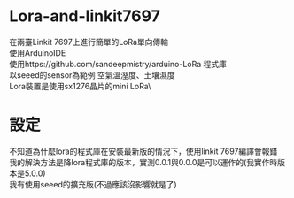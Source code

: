 # Lora-and-linkit7697

在兩臺Linkit 7697上進行簡單的LoRa單向傳輸\
使用ArduinoIDE\
使用https://github.com/sandeepmistry/arduino-LoRa 程式庫\
以seeed的sensor為範例 空氣溫溼度、土壤濕度\
Lora裝置是使用sx1276晶片的mini LoRa\

# 設定

不知道為什麼lora的程式庫在安裝最新版的情況下，使用linkit 7697編譯會報錯\
我的解決方法是降lora程式庫的版本，實測0.0.1與0.0.0是可以運作的(我實作時版本是5.0.0)\
我有使用seeed的擴充版(不過應該沒影響就是了)

